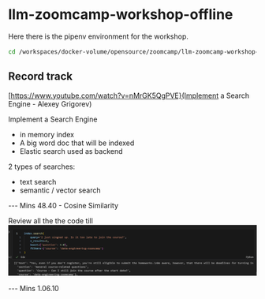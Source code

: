 # llm-zoomcamp-workshop-offline

Here there is the pipenv environment for the workshop.
```bash	
cd /workspaces/docker-volume/opensource/zoomcamp/llm-zoomcamp-workshop-offline/
```



## Record track

[https://www.youtube.com/watch?v=nMrGK5QgPVE}(Implement a Search Engine - Alexey Grigorev)

Implement a Search Engine
- in memory index
- A big word doc that will be indexed
- Elastic search used as backend

2 types of searches:
- text search
- semantic / vector search

--- Mins 48.40 - Cosine Similarity 

Review all the the code till ![alt text](image.png)

--- Mins 1.06.10